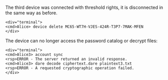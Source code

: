 
The third device was connected with threshold rights, it is disconnected in the same
way as before.


~~~~
<div="terminal">
<cmd>Alice> device delete MC65-WT7H-VJES-424R-T3P7-7MAK-MFEN
</div>
~~~~

The device can no longer access the password catalog or decrypt files:


~~~~
<div="terminal">
<cmd>Alice3> account sync
<rsp>ERROR - The server returned an invalid response.
<cmd>Alice3> dare decode ciphertext.dare plaintext3.txt
<rsp>ERROR - A requested cryptographic operation failed.
</div>
~~~~



